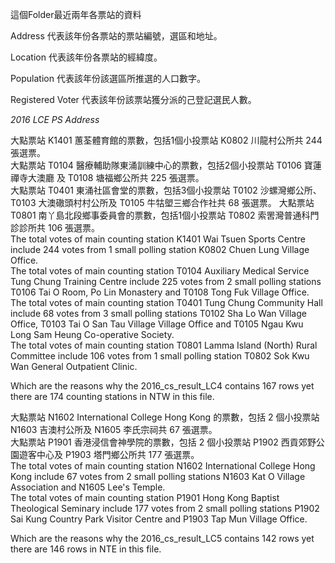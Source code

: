 這個Folder最近兩年各票站的資料

Address 代表該年份各票站的票站編號，選區和地址。

Location 代表該年份各票站的經緯度。

Population 代表該年份該選區所推選的人口數字。

Registered Voter 代表該年份該票站獲分派的己登記選民人數。

_2016 LCE PS Address_

大點票站 K1401 蕙荃體育館的票數，包括1個小投票站 K0802 川龍村公所共 244 張選票。  
大點票站 T0104 醫療輔助隊東涌訓練中心的票數，包括2個小投票站 T0106 寶蓮禪寺大澳廳 及 T0108 塘福鄉公所共 225 張選票。  
大點票站 T0401 東涌社區會堂的票數，包括3個小投票站 T0102 沙螺灣鄉公所、T0103 大澳䃟頭村村公所及 T0105 牛牯塱三鄉合作社共 68 張選票。 
大點票站 T0801 南丫島北段鄉事委員會的票數，包括1個小投票站 T0802 索罟灣普通科門診診所共 106 張選票。  
The total votes of main counting station K1401 Wai Tsuen Sports Centre include 244 votes from 1 small polling station K0802 Chuen Lung Village Office.  
The total votes of main counting station T0104 Auxiliary Medical Service Tung Chung Training Centre include 225 votes from 2 small polling stations T0106 Tai O Room, Po Lin Monastery and T0108 Tong Fuk Village Office.  
The total votes of main counting station T0401 Tung Chung Community Hall include 68 votes from 3 small polling stations T0102 Sha Lo Wan Village Office, T0103 Tai O San Tau Village Village Office and T0105 Ngau Kwu Long Sam Heung Co-operative Society.  
The total votes of main counting station T0801 Lamma Island (North) Rural Committee include 106 votes from 1 small polling station T0802 Sok Kwu Wan General Outpatient Clinic.

Which are the reasons why the 2016_cs_result_LC4 contains 167 rows yet there are 174 counting stations in NTW in this file.

大點票站 N1602 International College Hong Kong 的票數，包括 2 個小投票站 N1603 吉澳村公所及 N1605 李氏宗祠共 67 張選票。  
大點票站 P1901 香港浸信會神學院的票數，包括 2 個小投票站 P1902 西貢郊野公園遊客中心及 P1903 塔門鄉公所共 177 張選票。  
The total votes of main counting station N1602 International College Hong Kong include 67 votes from 2 small polling stations N1603 Kat O Village Association and N1605 Lee's Temple.   
The total votes of main counting station P1901 Hong Kong Baptist Theological Seminary include 177 votes from 2 small polling stations P1902 Sai Kung Country Park Visitor Centre and P1903 Tap Mun Village Office.

Which are the reasons why the 2016_cs_result_LC5 contains 142 rows yet there are 146 rows in NTE in this file.
